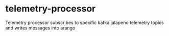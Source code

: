 # telemetry-processor

Telemetry processor subscribes to specific kafka jalapeno telemetry topics and writes messages into arango
